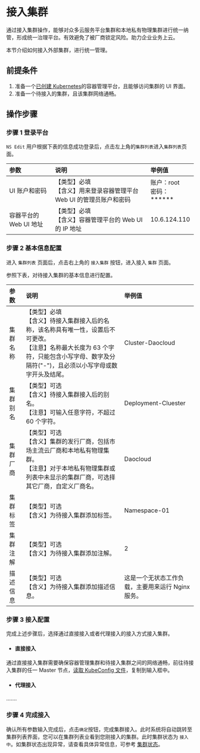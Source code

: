 
# 接入集群

通过接入集群操作，能够对众多云服务平台集群和本地私有物理集群进行统一纳管，形成统一治理平台。有效避免了被厂商锁定风险。助力企业业务上云。

本节介绍如何接入外部集群，进行统一管理。

## 前提条件

1. 准备一个[已创建 Kubernetes]()的容器管理平台，且能够访问集群的 UI 界面。
2. 准备一个待接入的集群，且该集群网络通畅。

## 操作步骤

### 步骤 1  登录平台

`NS Edit` 用户根据下表的信息成功登录后，点击左上角的`集群列表`进入`集群列表`页面。

| 参数                    | 说明                                                         | 举例值                       |
| :---------------------- | :----------------------------------------------------------- | :--------------------------- |
| UI 账户和密码          | 【类型】必填<br />【含义】用来登录容器管理平台 Web UI 的管理员账户和密码 | 账户：root<br />密码：****** |
| 容器平台的 Web UI 地址 | 【类型】必填<br />【含义】容器管理平台的 Web UI 的 IP 地址   | 10.6.124.110                 |

### 步骤 2  基本信息配置

进入 `集群列表` 页面后，点击右上角的 `接入集群` 按钮，进入接入 `集群` 页面。

参照下表，对待接入集群的基本信息进行配置。

| 参数     | 说明                                                         | 举例值                                            |
| :------- | :----------------------------------------------------------- | :------------------------------------------------ |
| 集群名称 | 【类型】必填<br />【含义】待接入集群接入后的名称，该名称具有唯一性，设置后不可更改。<br />【注意】名称最大长度为 63 个字符，只能包含小写字母、数字及分隔符("-")，且必须以小写字母或数字开头及结尾。 | Cluster-Daocloud                                  |
| 集群别名 | 【类型】可选<br />【含义】待接入集群接入后的别名。<br />【注意】可输入任意字符，不超过 60 个字符。 | Deployment-Cluester                               |
| 集群厂商 | 【类型】可选<br />【含义】集群的发行厂商，包括市场主流云厂商和本地私有物理集群。<br />【注意】对于本地私有物理集群或列表中未显示的集群厂商，可选择其它厂商，自定义厂商名。 | Daocloud                                          |
| 集群标签 | 【类型】可选<br />【含义】为待接入集群添加标签。             | Namespace-01                                      |
| 集群注解 | 【类型】可选<br />【含义】为待接入集群添加注解。             | 2                                                 |
| 描述信息 | 【类型】可选<br />【含义】为待接入集群添加描述信息。         | 这是一个无状态工作负载，主要用来运行 Nginx 服务。 |

### 步骤 3  接入配置

完成上述步骤后，选择通过直接接入或者代理接入的接入方式接入集群。

- #### 直接接入

通过直接接入集群需要确保容器管理集群和待接入集群之间的网络通畅，前往待接入集群的任一 Master 节点，[读取 KubeConfig 文件]()，复制到输入框中。

- #### 代理接入

.......

### 步骤 4  完成接入

确认所有参数输入完成后，点击`确定`按钮，完成集群接入。此时系统将自动跳转至集群列表界面，您可以在集群列表业看到您刚接入的集群。此时集群状态为 `接入中`。如集群状态出现异常，请查看具体异常信息，可参考 [集群状态]()。
